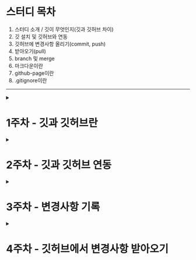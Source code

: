# 스터디 목차

1. 스터디 소개 / 깃이 무엇인지(깃과 깃허브 차이)
1. 깃 설치 및 깃허브와 연동
1. 깃허브에 변경사항 올리기(commit, push)
1. 받아오기(pull)
1. branch 및 merge
1. 마크다운이란
1. github-page이란
1. .gitignore이란

---
<details>
<summary><h1>1주차 - 깃과 깃허브란</h1></summary>

### 1.1 Git & Github

> Git - 컴퓨터 **파일**의 변경사항을 추적하고 여러 명의 사용자들 간에 해당 파일들의 작업을 조율하기 위한 **분산 버전 관리 시스템**이다. 소프트웨어 개발에서 소스 코드 관리에 주로 사용된다. 

> Github - 깃허브는 깃 저장소 호스팅을 지원하는 **웹 서비스**이다.

### 1.2 Github를 사용하는 이유

1. 백업 용이성
2. 버전 관리
3. 협업 용이성
4. 오픈 소스 개발과 공유

---

</details>

<details>
<summary><h1>2주차 - 깃과 깃허브 연동</h1></summary>

### 2.1 용어

* 로컬 저장소(local repository) : 깃으로 관리되는 자신의 컴퓨터에 있는 저장소
* 원격 저장소(remote repository) : 깃허브로 관리되는 인터넷 세상에 있는 저장소

### 2.2 깃허브 인증정보 등록

cmd 또는 터미널을 켜서 다음을 입력(쌍따옴표도 입력해야함)

1. cmd > `git config --global user.name "이름"` : 깃허브 이름 등록
1. cmd > `git config --global user.email "이메일"` : 깃허브 이메일 등록
1. cmd > `git config --global user.password "비밀번호"` : 비밀번호 등록
1. cmd > `git config --list` : 이름,이메일,비밀번호 잘 입력되었는지 확인

---

</details>

<details>
<summary><h1>3주차 - 변경사항 기록</h1></summary>

### 3.1 원격저장소 등록

1. 원격저장소 만들기 : 깃허브 사이트 우측 상단 '+' 버튼을 눌러 'New Repository'를 클릭
1. 로컬저장소 만들기 : 작업 공간 안에 cmd(로컬저장소) > `git init`
1. 로컬과 원격 연결 : cmd(로컬저장소) > `git remote add origin 원격저장소주소`

### 3.2 변경 사항 올리기

1. cmd(로컬저장소) > `git add .` : Staging Area에 변경사항을 추가
1. cmd(로컬저장소) > `git commit -m "커밋메시지"` : Staging Area에 있는 변경사항을 로컬저장소에 기록
1. cmd(로컬저장소) > `git push origin main` : 원격저장소에 변경사항을 기록

---

</details>

<details>
<summary><h1>4주차 - 깃허브에서 변경사항 받아오기</h1></summary>

1. 만약 원격 저장소에서 변경이 생긴다면

</details>
